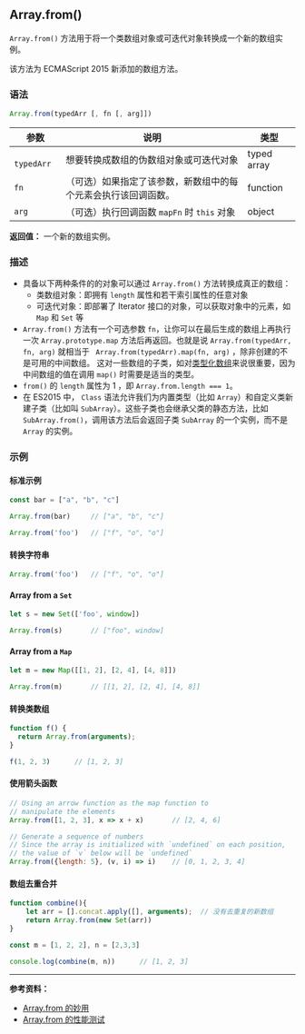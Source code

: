## Array.from()

`Array.from()` 方法用于将一个类数组对象或可迭代对象转换成一个新的数组实例。

该方法为 ECMAScript 2015 新添加的数组方法。

### 语法

```js
Array.from(typedArr [, fn [, arg]])
```

| 参数         | 说明                                                         | 类型        |
| ------------ | ------------------------------------------------------------ | ----------- |
| `  typedArr` | 想要转换成数组的伪数组对象或可迭代对象                       | typed array |
| `fn`         | （可选）如果指定了该参数，新数组中的每个元素会执行该回调函数。 | function    |
| `arg`        | （可选）执行回调函数 `mapFn` 时 `this` 对象                  | object      |

**返回值：** 一个新的数组实例。

### 描述

* 具备以下两种条件的的对象可以通过 `Array.from()` 方法转换成真正的数组：
  * 类数组对象：即拥有 `length` 属性和若干索引属性的任意对象
  * 可迭代对象：即部署了 Iterator 接口的对象，可以获取对象中的元素，如 `Map` 和 ` Set ` 等
* `Array.from()` 方法有一个可选参数 `fn`，让你可以在最后生成的数组上再执行一次 `Array.prototype.map` 方法后再返回。也就是说 ` Array.from(typedArr, fn, arg) ` 就相当于 ` Array.from(typedArr).map(fn, arg)`  ，除非创建的不是可用的中间数组。 这对一些数组的子类，如对[类型化数组](../../typed-array-objects/)来说很重要，因为中间数组的值在调用 `map()` 时需要是适当的类型。
* `from()` 的 `length` 属性为 1 ，即 `Array.from.length === 1`。
* 在 ES2015 中， `Class` 语法允许我们为内置类型（比如 `Array`）和自定义类新建子类（比如叫 `SubArray`）。这些子类也会继承父类的静态方法，比如 `SubArray.from()`，调用该方法后会返回子类 `SubArray` 的一个实例，而不是 `Array` 的实例。

### 示例

#### 标准示例

```js
const bar = ["a", "b", "c"]

Array.from(bar)		// ["a", "b", "c"]

Array.from('foo')	// ["f", "o", "o"]
```

#### 转换字符串

```js
Array.from('foo')	// ["f", "o", "o"]
```

#### Array from a `Set`

```js
let s = new Set(['foo', window])

Array.from(s)		// ["foo", window]
```

#### Array from a `Map`

```js
let m = new Map([[1, 2], [2, 4], [4, 8]])

Array.from(m)		// [[1, 2], [2, 4], [4, 8]]
```

#### 转换类数组

```js
function f() {
  return Array.from(arguments);
}

f(1, 2, 3)		// [1, 2, 3]
```

#### 使用箭头函数

```js
// Using an arrow function as the map function to
// manipulate the elements
Array.from([1, 2, 3], x => x + x)		// [2, 4, 6]

// Generate a sequence of numbers
// Since the array is initialized with `undefined` on each position,
// the value of `v` below will be `undefined`
Array.from({length: 5}, (v, i) => i)	// [0, 1, 2, 3, 4]
```

#### 数组去重合并

```js
function combine(){ 
    let arr = [].concat.apply([], arguments);  // 没有去重复的新数组 
    return Array.from(new Set(arr))
} 

const m = [1, 2, 2], n = [2,3,3]

console.log(combine(m, n))		// [1, 2, 3]
```
---

**参考资料：**

* [Array.from 的妙用](https://segmentfault.com/a/1190000004450221)
* [Array.from 的性能测试](https://jsperf.com/constarray/4)